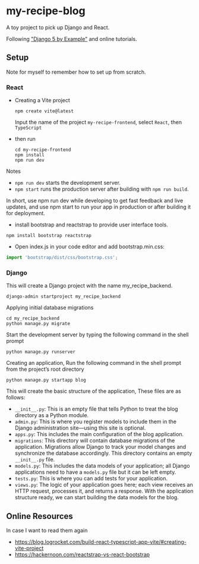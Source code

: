 # my-recipe-blog
A toy project to pick up Django and React.

Following ["Django 5 by Example"](https://github.com/PacktPublishing/Django-5-By-Example) and online tutorials.

## Setup
Note for myself to remember how to set up from scratch.

### React
- Creating a Vite project
    ```
  npm create vite@latest
  ```
  Input the name of the project `my-recipe-frontend`, select `React`, then `TypeScript`

- then run
  ```
  cd my-recipe-frontend
  npm install
  npm run dev
  ```

Notes
- `npm run dev` starts the development server. 
- `npm start` runs the production server after building with `npm run build`.

In short, use npm run dev while developing to get fast feedback and live updates, 
and use npm start to run your app in production or after building it for deployment.

- install bootstrap and reactstrap to provide user interface tools.
```shell
npm install bootstrap reactstrap
```

- Open index.js in your code editor and add bootstrap.min.css:
```typescript
import 'bootstrap/dist/css/bootstrap.css';
```

### Django

This will create a Django project with the name my_recipe_backend.
```shell
django-admin startproject my_recipe_backend
```

Applying initial database migrations
```shell
cd my_recipe_backend
python manage.py migrate
```

Start the development server by typing the following command in the shell prompt
```shell
python manage.py runserver
```

Creating an application, Run the following command in the shell prompt from the project’s root directory
```shell
python manage.py startapp blog
```
This will create the basic structure of the application,
These files are as follows:
- `__init__.py`: This is an empty file that tells Python to treat the blog directory as a Python
module.
- `admin.py`: This is where you register models to include them in the Django administration
site—using this site is optional.
- `apps.py`: This includes the main configuration of the blog application.
- `migrations`: This directory will contain database migrations of the application. Migrations
allow Django to track your model changes and synchronize the database accordingly. This
directory contains an empty `__init__.py` file.
- `models.py`: This includes the data models of your application; all Django applications need to
have a `models.py` file but it can be left empty.
- `tests.py`: This is where you can add tests for your application.
- `views.py`: The logic of your application goes here; each view receives an HTTP request, processes
it, and returns a response.
With the application structure ready, we can start building the data models for the blog.



## Online Resources
In case I want to read them again

- https://blog.logrocket.com/build-react-typescript-app-vite/#creating-vite-project
- https://hackernoon.com/reactstrap-vs-react-bootstrap
